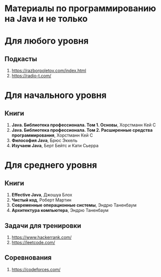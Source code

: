 Материалы по программированию на Java и не только
===================

Для любого уровня
===================

## Подкасты
1. https://razborpoletov.com/index.html
1. https://radio-t.com/

Для начального уровня
===================

## Книги
1. **Java. Библиотека профессионала. Том 1. Основы**, Хорстманн Кей С
1. **Java. Библиотека профессионала. Том 2. Расширенные средства программирования**, Хорстманн Кей С
1. **Философия Java**, Брюс Эккель
1. **Изучаем Java**, Берт Бейтс и Кати Сьерра

Для среднего уровня
===================

## Книги
1. **Effective Java**, Джошуа Блох
1. **Чистый код**, Роберт Мартин
1. **Современные операционные системы**, Эндрю Таненбаум
1. **Архитектура компьютера**, Эндрю Таненбаум

## Задачи для тренировки
1. https://www.hackerrank.com/
1. https://leetcode.com/

## Соревнования
1. https://codeforces.com/
